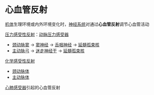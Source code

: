# 心血管反射

[机体](机体.md)生理环境或内外环境变化时，[神经系统](神经系统.md)对通过**心血管反射**调节心血管活动

[压力感受性反射](压力感受性反射.md)：[动脉压力感受器](动脉压力感受器.md)
- [颈动脉窦](颈动脉窦.md) -> [窦神经](窦神经.md) -> [舌咽神经](舌咽神经.md) -> [延髓](延髓.md)[孤束核](孤束核.md)
- [主动脉弓](主动脉弓.md) -> [迷走神经干](迷走神经干.md) -> [延髓](延髓.md)[孤束核](孤束核.md)

[化学感受性反射](化学感受性反射.md)
- [颈动脉体](颈动脉体.md)
- [主动脉体](主动脉体.md)

[心肺感受器](心肺感受器.md)引起的心血管反射
